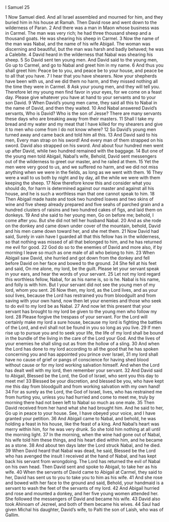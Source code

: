 I Samuel 25

1	Now Samuel died. And all Israel assembled and mourned for him, and they buried him in his house at Ramah. Then David rose and went down to the wilderness of Paran.
2	And there was a man in Maon whose business was in Carmel. The man was very rich; he had three thousand sheep and a thousand goats. He was shearing his sheep in Carmel.
3	Now the name of the man was Nabal, and the name of his wife Abigail. The woman was discerning and beautiful, but the man was harsh and badly behaved; he was a Calebite.
4	David heard in the wilderness that Nabal was shearing his sheep.
5	So David sent ten young men. And David said to the young men, Go up to Carmel, and go to Nabal and greet him in my name.
6	And thus you shall greet him: Peace be to you, and peace be to your house, and peace be to all that you have.
7	I hear that you have shearers. Now your shepherds have been with us, and we did them no harm, and they missed nothing all the time they were in Carmel.
8	Ask your young men, and they will tell you. Therefore let my young men find favor in your eyes, for we come on a feast day. Please give whatever you have at hand to your servants and to your son David.
9	When David’s young men came, they said all this to Nabal in the name of David, and then they waited.
10	And Nabal answered David’s servants, Who is David? Who is the son of Jesse? There are many servants these days who are breaking away from their masters.
11	Shall I take my bread and my water and my meat that I have killed for my shearers and give it to men who come from I do not know where?
12	So David’s young men turned away and came back and told him all this.
13	And David said to his men, Every man strap on his sword! And every man of them strapped on his sword. David also strapped on his sword. And about four hundred men went up after David, while two hundred remained with the baggage.
14	But one of the young men told Abigail, Nabal’s wife, Behold, David sent messengers out of the wilderness to greet our master, and he railed at them.
15	Yet the men were very good to us, and we suffered no harm, and we did not miss anything when we were in the fields, as long as we went with them.
16	They were a wall to us both by night and by day, all the while we were with them keeping the sheep.
17	Now therefore know this and consider what you should do, for harm is determined against our master and against all his house, and he is such a worthless man that one cannot speak to him.
18	Then Abigail made haste and took two hundred loaves and two skins of wine and five sheep already prepared and five seahs of parched grain and a hundred clusters of raisins and two hundred cakes of figs, and laid them on donkeys.
19	And she said to her young men, Go on before me; behold, I come after you. But she did not tell her husband Nabal.
20	And as she rode on the donkey and came down under cover of the mountain, behold, David and his men came down toward her, and she met them.
21	Now David had said, Surely in vain have I guarded all that this fellow has in the wilderness, so that nothing was missed of all that belonged to him, and he has returned me evil for good.
22	God do so to the enemies of David and more also, if by morning I leave so much as one male of all who belong to him.
23	When Abigail saw David, she hurried and got down from the donkey and fell before David on her face and bowed to the ground.
24	She fell at his feet and said, On me alone, my lord, be the guilt. Please let your servant speak in your ears, and hear the words of your servant.
25	Let not my lord regard this worthless fellow, Nabal, for as his name is, so is he. Nabal is his name, and folly is with him. But I your servant did not see the young men of my lord, whom you sent.
26	Now then, my lord, as the Lord lives, and as your soul lives, because the Lord has restrained you from bloodguilt and from saving with your own hand, now then let your enemies and those who seek to do evil to my lord be as Nabal.
27	And now let this present that your servant has brought to my lord be given to the young men who follow my lord.
28	Please forgive the trespass of your servant. For the Lord will certainly make my lord a sure house, because my lord is fighting the battles of the Lord, and evil shall not be found in you so long as you live.
29	If men rise up to pursue you and to seek your life, the life of my lord shall be bound in the bundle of the living in the care of the Lord your God. And the lives of your enemies he shall sling out as from the hollow of a sling.
30	And when the Lord has done to my lord according to all the good that he has spoken concerning you and has appointed you prince over Israel,
31	my lord shall have no cause of grief or pangs of conscience for having shed blood without cause or for my lord working salvation himself. And when the Lord has dealt well with my lord, then remember your servant.
32	And David said to Abigail, Blessed be the Lord, the God of Israel, who sent you this day to meet me!
33	Blessed be your discretion, and blessed be you, who have kept me this day from bloodguilt and from working salvation with my own hand!
34	For as surely as the Lord, the God of Israel, lives, who has restrained me from hurting you, unless you had hurried and come to meet me, truly by morning there had not been left to Nabal so much as one male.
35	Then David received from her hand what she had brought him. And he said to her, Go up in peace to your house. See, I have obeyed your voice, and I have granted your petition.
36	And Abigail came to Nabal, and behold, he was holding a feast in his house, like the feast of a king. And Nabal’s heart was merry within him, for he was very drunk. So she told him nothing at all until the morning light.
37	In the morning, when the wine had gone out of Nabal, his wife told him these things, and his heart died within him, and he became as a stone.
38	And about ten days later the Lord struck Nabal, and he died.
39	When David heard that Nabal was dead, he said, Blessed be the Lord who has avenged the insult I received at the hand of Nabal, and has kept back his servant from wrongdoing. The Lord has returned the evil of Nabal on his own head. Then David sent and spoke to Abigail, to take her as his wife.
40	When the servants of David came to Abigail at Carmel, they said to her, David has sent us to you to take you to him as his wife.
41	And she rose and bowed with her face to the ground and said, Behold, your handmaid is a servant to wash the feet of the servants of my lord.
42	And Abigail hurried and rose and mounted a donkey, and her five young women attended her. She followed the messengers of David and became his wife.
43	David also took Ahinoam of Jezreel, and both of them became his wives.
44	Saul had given Michal his daughter, David’s wife, to Palti the son of Laish, who was of Gallim.

